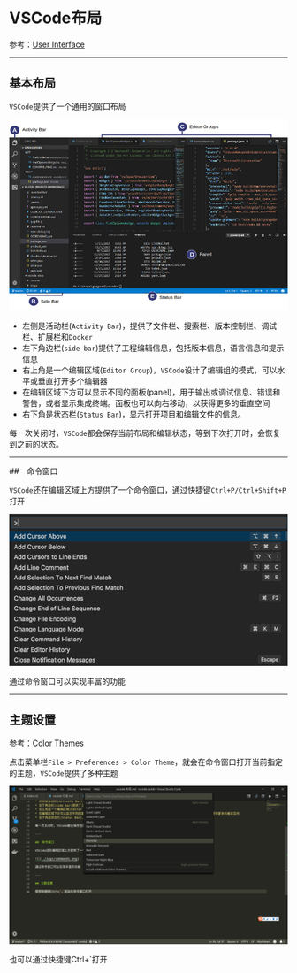 # VSCode布局

参考：[User Interface](https://code.visualstudio.com/docs/getstarted/userinterface)

---

## 基本布局

`VSCode`提供了一个通用的窗口布局

![](./imgs/hero.png)

* 左侧是活动栏(`Activity Bar`)，提供了文件栏、搜索栏、版本控制栏、调试栏、扩展栏和`Docker`
* 左下角边栏(`side bar`)提供了工程编辑信息，包括版本信息，语言信息和提示信息
* 右上角是一个编辑区域(`Editor Group`)，`VSCode`设计了编辑组的模式，可以水平或垂直打开多个编辑器
* 在编辑区域下方可以显示不同的面板(panel)，用于输出或调试信息、错误和警告，或者显示集成终端。面板也可以向右移动，以获得更多的垂直空间
* 右下角是状态栏(`Status Bar`)，显示打开项目和编辑文件的信息。

每一次关闭时，`VSCode`都会保存当前布局和编辑状态，等到下次打开时，会恢复到之前的状态。

---

##　命令窗口

`VSCode`还在编辑区域上方提供了一个命令窗口，通过快捷键`Ctrl+P/Ctrl+Shift+P`打开

![](./imgs/commands.png)

通过命令窗口可以实现丰富的功能

---

## 主题设置

参考：[Color Themes](https://code.visualstudio.com/docs/getstarted/themes)

点击菜单栏`File > Preferences > Color Theme`，就会在命令窗口打开当前指定的主题，`VSCode`提供了多种主题

![](./imgs/current-theme.png)

也可以通过快捷键Ctrl+`打开